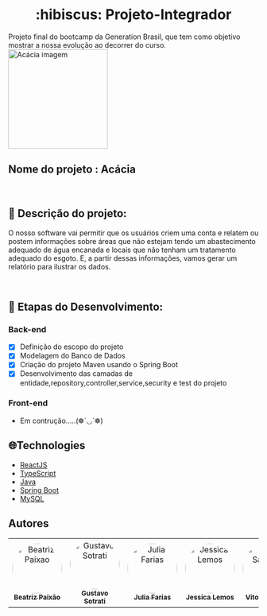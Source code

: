 <h1 align="center">:hibiscus: Projeto-Integrador</h1>
Projeto final do bootcamp da Generation Brasil, que tem como objetivo mostrar a nossa evolução ao decorrer do curso.

<img src="https://static3.depositphotos.com/1007115/242/i/950/depositphotos_2429922-stock-photo-acacia-blossom.jpg" alt="Acácia imagem" width="200" heigth= "200">
<h2>Nome do projeto : Acácia</h2> <br>

## :memo: Descrição do projeto:
<p>O nosso software vai permitir que os usuários criem uma conta e relatem ou postem informações sobre áreas que não estejam tendo um abastecimento adequado de água encanada e locais que não tenham um tratamento adequado do esgoto. E, a partir dessas informações, vamos gerar um relatório para ilustrar os dados.</p><br>

## :wrench: Etapas do Desenvolvimento:
   ### Back-end
   
- [x] Definição do escopo do projeto
- [x] Modelagem do Banco de Dados
- [x] Criação do projeto Maven usando o Spring Boot
- [x] Desenvolvimento das camadas de entidade,repository,controller,service,security e test do projeto
  
### Front-end
- Em contrução.....(❁´◡`❁)

## 🌐Technologies

<p align="center" >
   
</p>

- [ReactJS](https://reactjs.org/)
- [TypeScript](https://www.typescriptlang.org/)
- [Java](https://www.java.com/pt-BR/)
- [Spring Boot](https://spring.io/projects/spring-boot)
- [MySQL](https://www.mysql.com/)

  
## Autores

<table>
  <tr>
    <td align="center"><a href="https://github.com/biiah-paixao"><img style="border-radius: 50%;" src="https://avatars.githubusercontent.com/u/88353298?v=4" width="100px;" alt="Beatriz Paixao"/><br /><sub><b>Beatriz Paixão </b></sub></a><br/></td>
    <td align="center"><a href="https://github.com/Guzius"><img style="border-radius: 50%;" src="https://avatars.githubusercontent.com/u/89790032?v=4" width="100px;" alt="Gustavo Sotrati"/><br /><sub><b>Gustavo Sotrati </b></sub></a><br/></td> 
    <td align="center"><a href="https://github.com/JuliaMoonCrystal"><img style="border-radius: 50%;" src="https://avatars.githubusercontent.com/u/47614833?v=4" width="100px;" alt="Julia Farias"/><br /><sub><b>Julia Farias</b></sub></a><br/></td> 
    <td align="center"><a href="https://github.com/Jessicalemosgomes"><img style="border-radius: 50%;" src="https://avatars.githubusercontent.com/u/86704425?v=4" width="100px;" alt="Jessica Lemos"/><br /><sub><b>Jessica Lemos</b></sub></a><br/></td> 
     <td align="center"><a href="https://github.com/vitorcool45"><img style="border-radius: 50%;" src="https://avatars.githubusercontent.com/u/88987516?v=4" width="100px;" alt="Vitor Santana"/><br /><sub><b>Vitor Santana</b></sub></a><br/></td> 
